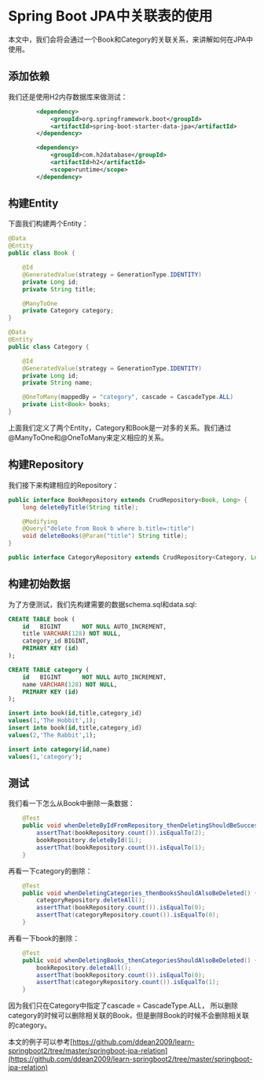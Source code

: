 # Spring Boot JPA中关联表的使用

本文中，我们会将会通过一个Book和Category的关联关系，来讲解如何在JPA中使用。

## 添加依赖

我们还是使用H2内存数据库来做测试：

~~~xml
        <dependency>
            <groupId>org.springframework.boot</groupId>
            <artifactId>spring-boot-starter-data-jpa</artifactId>
        </dependency>

        <dependency>
            <groupId>com.h2database</groupId>
            <artifactId>h2</artifactId>
            <scope>runtime</scope>
        </dependency>
~~~

## 构建Entity

下面我们构建两个Entity：

~~~java
@Data
@Entity
public class Book {

    @Id
    @GeneratedValue(strategy = GenerationType.IDENTITY)
    private Long id;
    private String title;

    @ManyToOne
    private Category category;
}
~~~

~~~java
@Data
@Entity
public class Category {

    @Id
    @GeneratedValue(strategy = GenerationType.IDENTITY)
    private Long id;
    private String name;

    @OneToMany(mappedBy = "category", cascade = CascadeType.ALL)
    private List<Book> books;
}
~~~

上面我们定义了两个Entity，Category和Book是一对多的关系。我们通过@ManyToOne和@OneToMany来定义相应的关系。 

## 构建Repository

我们接下来构建相应的Repository：

~~~java
public interface BookRepository extends CrudRepository<Book, Long> {
    long deleteByTitle(String title);

    @Modifying
    @Query("delete from Book b where b.title=:title")
    void deleteBooks(@Param("title") String title);
}
~~~

~~~java
public interface CategoryRepository extends CrudRepository<Category, Long> {}
~~~

## 构建初始数据

为了方便测试，我们先构建需要的数据schema.sql和data.sql:

~~~sql
CREATE TABLE book (
    id   BIGINT      NOT NULL AUTO_INCREMENT,
    title VARCHAR(128) NOT NULL,
    category_id BIGINT,
    PRIMARY KEY (id)
);

CREATE TABLE category (
    id   BIGINT      NOT NULL AUTO_INCREMENT,
    name VARCHAR(128) NOT NULL,
    PRIMARY KEY (id)
);
~~~

~~~sql
insert into book(id,title,category_id)
values(1,'The Hobbit',1);
insert into book(id,title,category_id)
values(2,'The Rabbit',1);

insert into category(id,name)
values(1,'category');
~~~

## 测试

我们看一下怎么从Book中删除一条数据：

~~~java
    @Test
    public void whenDeleteByIdFromRepository_thenDeletingShouldBeSuccessful() {
        assertThat(bookRepository.count()).isEqualTo(2);
        bookRepository.deleteById(1L);
        assertThat(bookRepository.count()).isEqualTo(1);
    }
~~~

再看一下category的删除：

~~~java
    @Test
    public void whenDeletingCategories_thenBooksShouldAlsoBeDeleted() {
        categoryRepository.deleteAll();
        assertThat(bookRepository.count()).isEqualTo(0);
        assertThat(categoryRepository.count()).isEqualTo(0);
    }
~~~

再看一下book的删除：

~~~java
    @Test
    public void whenDeletingBooks_thenCategoriesShouldAlsoBeDeleted() {
        bookRepository.deleteAll();
        assertThat(bookRepository.count()).isEqualTo(0);
        assertThat(categoryRepository.count()).isEqualTo(1);
    }
~~~

因为我们只在Category中指定了cascade = CascadeType.ALL， 所以删除category的时候可以删除相关联的Book，但是删除Book的时候不会删除相关联的category。

本文的例子可以参考[https://github.com/ddean2009/learn-springboot2/tree/master/springboot-jpa-relation](https://github.com/ddean2009/learn-springboot2/tree/master/springboot-jpa-relation)


